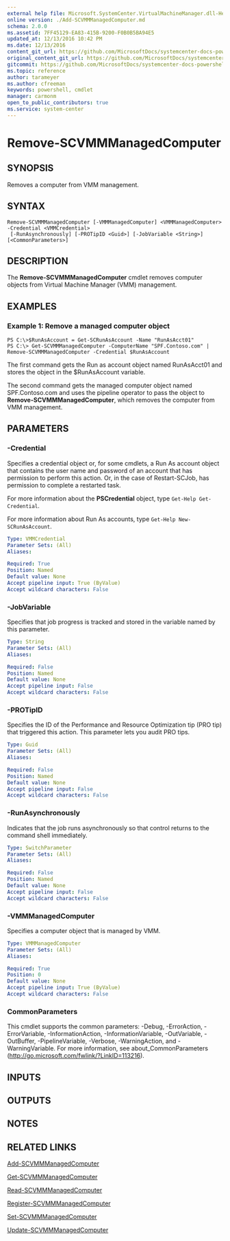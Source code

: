 ```yaml
---
external help file: Microsoft.SystemCenter.VirtualMachineManager.dll-Help.xml
online version: ./Add-SCVMMManagedComputer.md
schema: 2.0.0
ms.assetid: 7FF45129-EA83-415B-9200-F0B0B5BA94E5
updated_at: 12/13/2016 10:42 PM
ms.date: 12/13/2016
content_git_url: https://github.com/MicrosoftDocs/systemcenter-docs-powershell/blob/master/systemcenter-cmdlets/VirtualMachineManager/v1/Remove-SCVMMManagedComputer.md
original_content_git_url: https://github.com/MicrosoftDocs/systemcenter-docs-powershell/blob/master/systemcenter-cmdlets/VirtualMachineManager/v1/Remove-SCVMMManagedComputer.md
gitcommit: https://github.com/MicrosoftDocs/systemcenter-docs-powershell/blob/ea9507ac2178040476af5407227db8cb97701ea9/systemcenter-cmdlets/VirtualMachineManager/v1/Remove-SCVMMManagedComputer.md
ms.topic: reference
author: tarameyer
ms.author: cfreeman
keywords: powershell, cmdlet
manager: carmonm
open_to_public_contributors: true
ms.service: system-center
---
```


# Remove-SCVMMManagedComputer

## SYNOPSIS
Removes a computer from VMM management.

## SYNTAX

```
Remove-SCVMMManagedComputer [-VMMManagedComputer] <VMMManagedComputer> -Credential <VMMCredential>
 [-RunAsynchronously] [-PROTipID <Guid>] [-JobVariable <String>] [<CommonParameters>]
```

## DESCRIPTION
The **Remove-SCVMMManagedComputer** cmdlet removes computer objects from Virtual Machine Manager (VMM) management.

## EXAMPLES

### Example 1: Remove a managed computer object
```
PS C:\>$RunAsAccount = Get-SCRunAsAccount -Name "RunAsAcct01"
PS C:\> Get-SCVMMManagedComputer -ComputerName "SPF.Contoso.com" | Remove-SCVMMManagedComputer -Credential $RunAsAccount
```

The first command gets the Run as account object named RunAsAcct01 and stores the object in the $RunAsAccount variable.

The second command gets the managed computer object named SPF.Contoso.com and uses the pipeline operator to pass the object to **Remove-SCVMMManagedComputer**, which removes the computer from VMM management.

## PARAMETERS

### -Credential
Specifies a credential object or, for some cmdlets, a Run As account object that contains the user name and password of an account that has permission to perform this action.
Or, in the case of Restart-SCJob, has permission to complete a restarted task.

For more information about the **PSCredential** object, type `Get-Help Get-Credential`.

For more information about Run As accounts, type `Get-Help New-SCRunAsAccount`.

```yaml
Type: VMMCredential
Parameter Sets: (All)
Aliases: 

Required: True
Position: Named
Default value: None
Accept pipeline input: True (ByValue)
Accept wildcard characters: False
```

### -JobVariable
Specifies that job progress is tracked and stored in the variable named by this parameter.

```yaml
Type: String
Parameter Sets: (All)
Aliases: 

Required: False
Position: Named
Default value: None
Accept pipeline input: False
Accept wildcard characters: False
```

### -PROTipID
Specifies the ID of the Performance and Resource Optimization tip (PRO tip) that triggered this action.
This parameter lets you audit PRO tips.

```yaml
Type: Guid
Parameter Sets: (All)
Aliases: 

Required: False
Position: Named
Default value: None
Accept pipeline input: False
Accept wildcard characters: False
```

### -RunAsynchronously
Indicates that the job runs asynchronously so that control returns to the command shell immediately.

```yaml
Type: SwitchParameter
Parameter Sets: (All)
Aliases: 

Required: False
Position: Named
Default value: None
Accept pipeline input: False
Accept wildcard characters: False
```

### -VMMManagedComputer
Specifies a computer object that is managed by VMM.

```yaml
Type: VMMManagedComputer
Parameter Sets: (All)
Aliases: 

Required: True
Position: 0
Default value: None
Accept pipeline input: True (ByValue)
Accept wildcard characters: False
```

### CommonParameters
This cmdlet supports the common parameters: -Debug, -ErrorAction, -ErrorVariable, -InformationAction, -InformationVariable, -OutVariable, -OutBuffer, -PipelineVariable, -Verbose, -WarningAction, and -WarningVariable. For more information, see about_CommonParameters (http://go.microsoft.com/fwlink/?LinkID=113216).

## INPUTS

## OUTPUTS

## NOTES

## RELATED LINKS

[Add-SCVMMManagedComputer](xref:VirtualMachineManager/v1/Add-SCVMMManagedComputer.md)

[Get-SCVMMManagedComputer](xref:VirtualMachineManager/v1/Get-SCVMMManagedComputer.md)

[Read-SCVMMManagedComputer](xref:VirtualMachineManager/v1/Read-SCVMMManagedComputer.md)

[Register-SCVMMManagedComputer](xref:VirtualMachineManager/v1/Register-SCVMMManagedComputer.md)

[Set-SCVMMManagedComputer](xref:VirtualMachineManager/v1/Set-SCVMMManagedComputer.md)

[Update-SCVMMManagedComputer](xref:VirtualMachineManager/v1/Update-SCVMMManagedComputer.md)

